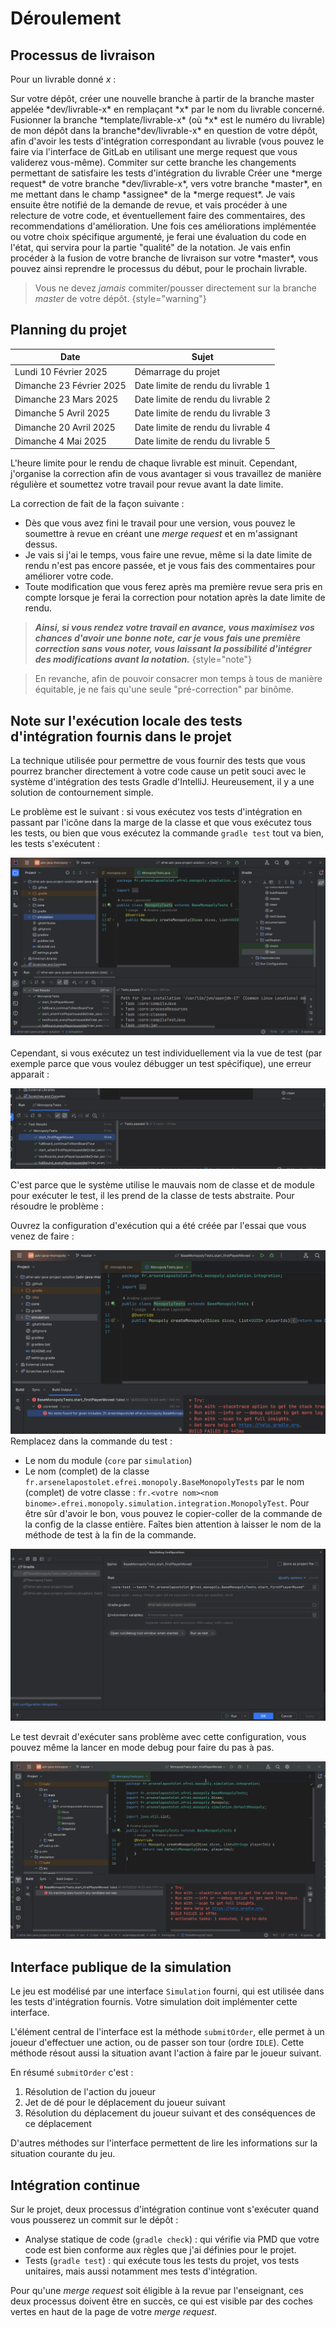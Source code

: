 # Déroulement


## Processus de livraison

Pour un livrable donné *x* :

<procedure>
<step>
Sur votre dépôt, créer une nouvelle branche à partir de la branche master appelée *dev/livrable-x* en remplaçant *x* par le nom du livrable concerné.
</step>
<step>
Fusionner la branche *template/livrable-x* (où *x* est le numéro du livrable) de mon dépôt dans la branche*dev/livrable-x* en question de votre dépôt, afin d'avoir les tests d'intégration correspondant au livrable (vous pouvez le faire via l'interface de GitLab en utilisant une merge request que vous validerez vous-même).

</step>
<step>
Commiter sur cette branche les changements permettant de satisfaire les tests d'intégration du livrable
</step>
<step>
Créer une *merge request* de votre branche *dev/livrable-x*, vers votre branche *master*, en me mettant dans le champ *assignee* de la *merge request*.
</step>
<step>
Je vais ensuite être notifié de la demande de revue, et vais procéder à une relecture de votre code, et éventuellement faire des commentaires, des recommendations d'amélioration. Une fois ces améliorations implémentée ou votre choix spécifique argumenté, je ferai une évaluation du code en l'état, qui servira pour la partie "qualité" de la notation. Je vais enfin procéder à la fusion de votre branche de livraison sur votre *master*, vous pouvez ainsi reprendre le processus du début, pour le prochain livrable.

</step>
</procedure>

> Vous ne devez *jamais* commiter/pousser directement sur la branche *master* de votre dépôt.
> {style="warning"}

## Planning du projet

| Date                     | Sujet                                      |
|--------------------------|--------------------------------------------|
| Lundi 10 Février 2025    | Démarrage du projet                        |
| Dimanche 23 Février 2025 | Date limite de rendu du livrable 1         |
| Dimanche 23 Mars 2025    | Date limite de rendu du livrable 2         |
| Dimanche 5 Avril 2025    | Date limite de rendu du livrable 3         |
| Dimanche 20 Avril 2025   | Date limite de rendu du livrable 4         |
| Dimanche 4 Mai 2025      | Date limite de rendu du livrable 5         |

L'heure limite pour le rendu de chaque livrable est minuit. Cependant, j'organise la correction afin de vous avantager si vous travaillez de manière régulière et soumettez votre travail pour revue avant la date limite.

La correction de fait de la façon suivante : 

- Dès que vous avez fini le travail pour une version, vous pouvez le soumettre à revue en créant une *merge request* et en m'assignant dessus.
- Je vais si j'ai le temps, vous faire une revue, même si la date limite de rendu n'est pas encore passée, et je vous fais des commentaires pour améliorer votre code.
- Toute modification que vous ferez après ma première revue sera pris en compte lorsque je ferai la correction pour notation après la date limite de rendu.

> ***Ainsi, si vous rendez votre travail en avance, vous maximisez vos chances d'avoir une bonne note, car je vous fais une première correction sans vous noter, vous laissant la possibilité d'intégrer des modifications avant la notation.***
> {style="note"}

> En revanche, afin de pouvoir consacrer mon temps à tous de manière équitable, je ne fais qu'une seule "pré-correction" par binôme.

## Note sur l'exécution locale des tests d'intégration fournis dans le projet

La technique utilisée pour permettre de vous fournir des tests que vous pourrez brancher directement à votre code cause un petit souci avec le système d'intégration des tests Gradle d'IntelliJ. Heureusement, il y a une solution de contournement simple.

Le problème est le suivant : si vous exécutez vos tests d'intégration en passant par l'icône dans la marge de la classe et que vous exécutez tous les tests, ou bien que vous exécutez la commande `gradle test` tout va bien, les tests s'exécutent :

![](../_images/test-bug-all-tests.png)

Cependant, si vous exécutez un test individuellement via la vue de test (par exemple parce que vous voulez débugger un test spécifique), une erreur apparait :

![](../_images/test-bug-demo.gif)

C'est parce que le système utilise le mauvais nom de classe et de module pour exécuter le test, il les prend de la classe de tests abstraite. Pour résoudre le problème :

<procedure>
<step>
Ouvrez la configuration d'exécution qui a été créée par l'essai que vous venez de faire :

![](../_images/test-bug-fix-1.gif)
</step>
<step>
Remplacez dans la commande du test :

- Le nom du module (`core` par `simulation`)
- Le nom (complet) de la classe `fr.arsenelapostolet.efrei.monopoly.BaseMonopolyTests` par le nom (complet) de votre classe : `fr.<votre nom><nom binome>.efrei.monopoly.simulation.integration.MonopolyTest`. Pour être sûr d'avoir le bon, vous pouvez le copier-coller de la commande de la config de la classe entière. Faîtes bien attention à laisser le nom de la méthode de test à la fin de la commande.

![](../_images/test-bug-fix-2.gif)

</step>
<step>
Le test devrait d'exécuter sans problème avec cette configuration, vous pouvez même la lancer en mode debug pour faire du pas à pas.

![](../_images/test-bug-fix-3.gif)

</step>
</procedure>


## Interface publique de la simulation

Le jeu est modélisé par une interface `Simulation` fourni, qui est utilisée dans les tests d'intégration fournis. Votre simulation doit implémenter cette interface.

L'élément central de l'interface est la méthode `submitOrder`, elle permet à un joueur d'effectuer une action, ou de passer son tour (ordre `IDLE`). Cette méthode résout aussi la situation avant l'action à faire par le joueur suivant.

En résumé `submitOrder` c'est :

1. Résolution de l'action du joueur
2. Jet de dé pour le déplacement du joueur suivant
3. Résolution du déplacement du joueur suivant et des conséquences de ce déplacement

D'autres méthodes sur l'interface permettent de lire les informations sur la situation courante du jeu.

## Intégration continue

Sur le projet, deux processus d'intégration continue vont s'exécuter quand vous pousserez un commit sur le dépôt :

- Analyse statique de code (`gradle check`) : qui vérifie via PMD que votre code est bien conforme aux règles que j'ai définies pour le projet.
- Tests (`gradle test`) : qui exécute tous les tests du projet, vos tests unitaires, mais aussi notamment mes tests d'intégration.

Pour qu'une *merge request* soit éligible à la revue par l'enseignant, ces deux processus doivent être en succès, ce qui est visible par des coches vertes en haut de la page de votre *merge request*.
